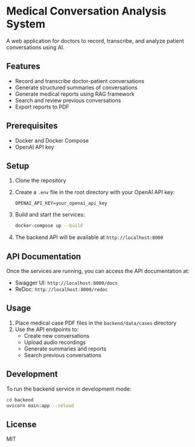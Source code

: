 # Medical Conversation Analysis System

A web application for doctors to record, transcribe, and analyze patient conversations using AI.

## Features

- Record and transcribe doctor-patient conversations
- Generate structured summaries of conversations
- Generate medical reports using RAG framework
- Search and review previous conversations
- Export reports to PDF

## Prerequisites

- Docker and Docker Compose
- OpenAI API key

## Setup

1. Clone the repository
2. Create a `.env` file in the root directory with your OpenAI API key:
   ```
   OPENAI_API_KEY=your_openai_api_key
   ```

3. Build and start the services:
   ```bash
   docker-compose up --build
   ```

4. The backend API will be available at `http://localhost:8000`

## API Documentation

Once the services are running, you can access the API documentation at:
- Swagger UI: `http://localhost:8000/docs`
- ReDoc: `http://localhost:8000/redoc`

## Usage

1. Place medical case PDF files in the `backend/data/cases` directory
2. Use the API endpoints to:
   - Create new conversations
   - Upload audio recordings
   - Generate summaries and reports
   - Search previous conversations

## Development

To run the backend service in development mode:
```bash
cd backend
uvicorn main:app --reload
```

## License

MIT 